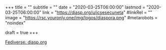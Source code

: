 +++
title = ""
subtitle = ""
date = "2020-03-25T06:00:00"
lastmod = "2020-03-25T06:00:00"
link = "https://diasp.org/u/jcsesecuneta"
#linkRel = ""
image = "https://rsc.youronly.one/img/logos/diaspora.png"
#metarobots = "noindex"

draft = true
+++

[Fediverse: diasp.org](https://diasp.org/u/jcsesecuneta "Fediverse: diasp.org")
